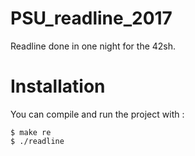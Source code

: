 # PSU_readline_2017
Readline done in one night for the 42sh.<br>

# Installation
You can compile and run the project with :
```
$ make re
$ ./readline
```
